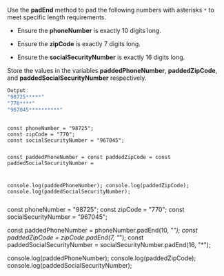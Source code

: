 Use the **padEnd** method to pad the
following numbers with asterisks `*`
to meet specific length requirements.

- Ensure the **phoneNumber** is exactly 10 digits long.

- Ensure the **zipCode** is exactly 7 digits long.

- Ensure the **socialSecurityNumber** is exactly 16 digits long.

Store the values in the variables **paddedPhoneNumber**,
**paddedZipCode**, and **paddedSocialSecurityNumber** respectively.

```js
Output:
"98725*****"
"770****"
"967045**********"
```

<codeblock language="javascript" type="exercise" testMode="fixedInput">
<code>
const phoneNumber = "98725";
const zipCode = "770";
const socialSecurityNumber = "967045";

const paddedPhoneNumber =
const paddedZipCode =
const paddedSocialSecurityNumber =

console.log(paddedPhoneNumber);
console.log(paddedZipCode);
console.log(paddedSocialSecurityNumber);

</code>

<solution>
const phoneNumber = "98725";
const zipCode = "770";
const socialSecurityNumber = "967045";

const paddedPhoneNumber = phoneNumber.padEnd(10, "_");
const paddedZipCode = zipCode.padEnd(7, "_");
const paddedSocialSecurityNumber = socialSecurityNumber.padEnd(16, "\*");

console.log(paddedPhoneNumber);
console.log(paddedZipCode);
console.log(paddedSocialSecurityNumber);

</solution>
</codeblock>
